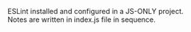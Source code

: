 ESLint installed and configured in a JS-ONLY project.   
Notes are written in index.js file in sequence.   